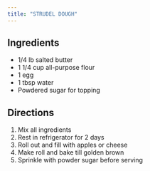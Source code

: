 ```yaml
---
title: "STRUDEL DOUGH"
---
```

## Ingredients
* 1/4 lb salted butter
* 1 1/4 cup all-purpose flour
* 1 egg
* 1 tbsp water
* Powdered sugar for topping
## Directions
1. Mix all ingredients
2. Rest in refrigerator for 2 days
3. Roll out and fill with apples or cheese
4. Make  roll and bake till golden brown
5. Sprinkle with powder sugar before serving


